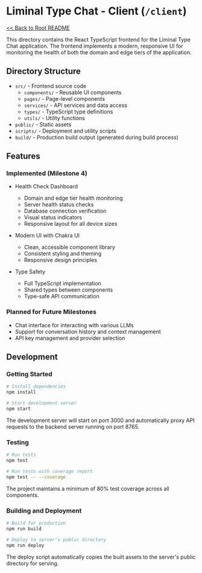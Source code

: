 # Liminal Type Chat - Client (`/client`)

[<< Back to Root README](../README.md)

This directory contains the React TypeScript frontend for the Liminal Type Chat application. The frontend implements a modern, responsive UI for monitoring the health of both the domain and edge tiers of the application.

## Directory Structure

- `src/` - Frontend source code
  - `components/` - Reusable UI components
  - `pages/` - Page-level components
  - `services/` - API services and data access
  - `types/` - TypeScript type definitions
  - `utils/` - Utility functions
- `public/` - Static assets
- `scripts/` - Deployment and utility scripts
- `build/` - Production build output (generated during build process)

## Features

### Implemented (Milestone 4)

- Health Check Dashboard
  - Domain and edge tier health monitoring
  - Server health status checks
  - Database connection verification
  - Visual status indicators
  - Responsive layout for all device sizes

- Modern UI with Chakra UI
  - Clean, accessible component library
  - Consistent styling and theming
  - Responsive design principles

- Type Safety
  - Full TypeScript implementation
  - Shared types between components
  - Type-safe API communication

### Planned for Future Milestones

- Chat interface for interacting with various LLMs
- Support for conversation history and context management
- API key management and provider selection

## Development

### Getting Started

```bash
# Install dependencies
npm install

# Start development server
npm start
```

The development server will start on port 3000 and automatically proxy API requests to the backend server running on port 8765.

### Testing

```bash
# Run tests
npm test

# Run tests with coverage report
npm test -- --coverage
```

The project maintains a minimum of 80% test coverage across all components.

### Building and Deployment

```bash
# Build for production
npm run build

# Deploy to server's public directory
npm run deploy
```

The deploy script automatically copies the built assets to the server's public directory for serving.
